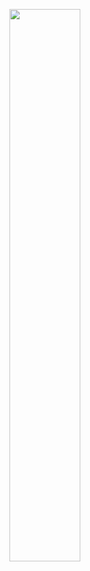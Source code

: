 <a href="#"><img width="50%" height="auto" src="https://github.com/Adam-pw/Adam-pw/blob/main/animation_500_kxa883sd.gif" height="50px"/></a>
